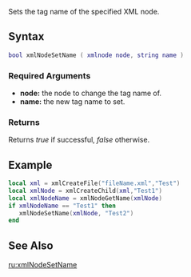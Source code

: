 Sets the tag name of the specified XML node.

Syntax
------

``` lua
bool xmlNodeSetName ( xmlnode node, string name )
```

### Required Arguments

-   **node:** the node to change the tag name of.
-   **name:** the new tag name to set.

### Returns

Returns *true* if successful, *false* otherwise.

Example
-------

``` lua
local xml = xmlCreateFile("fileName.xml","Test")
local xmlNode = xmlCreateChild(xml,"Test1")
local xmlNodeName = xmlNodeGetName(xmlNode)
if xmlNodeName == "Test1" then
   xmlNodeSetName(xmlNode, "Test2")
end
```

See Also
--------

[ru:xmlNodeSetName](/docs/ru:xmlNodeSetName.md "wikilink")
